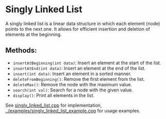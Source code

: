 # Singly Linked List

A singly linked list is a linear data structure in which each element (node) points to the next one. It allows for efficient insertion and deletion of elements at the beginning.

## Methods:
- `insertAtBeginning(int data)`: Insert an element at the start of the list.
- `insertAtEnd(int data)`: Insert an element at the end of the list.
- `insert(int data)`: Insert an element in a sorted manner.
- `deleteFromBeginning()`: Remove the first element from the list.
- `deleteMax()`: Remove the node with the maximum value.
- `search(int val)`: Search for a node with the given value.
- `display()`: Print all elements in the list.

See [singly_linked_list.cpp](../src/singly_linked_list.cpp) for implementation, [../examples/singly_linked_list_example.cpp](../examples/singly_linked_list_example.cpp) for usage examples.